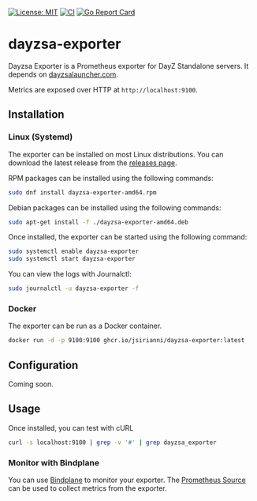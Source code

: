 [![License: MIT](https://img.shields.io/badge/License-MIT-yellow.svg)](https://opensource.org/licenses/MIT)
[![CI](https://github.com/jsirianni/dayzsa-exporter/actions/workflows/ci.yml/badge.svg)](https://github.com/jsirianni/dayzsa-exporter/actions/workflows/ci.yml)
[![Go Report Card](https://goreportcard.com/badge/github.com/jsirianni/dayzsa-exporter)](https://goreportcard.com/report/github.com/jsirianni/dayzsa-exporter)

# dayzsa-exporter

Dayzsa Exporter is a Prometheus exporter for DayZ Standalone servers. It depends
on [dayzsalauncher.com](https://dayzsalauncher.com/#/servercheck).

Metrics are exposed over HTTP at `http://localhost:9100`.

## Installation

### Linux (Systemd)

The exporter can be installed on most Linux distributions. You can download
the latest release from the [releases page](https://github.com/jsirianni/dayzsa-exporter/releases).

RPM packages can be installed using the following commands:

```bash
sudo dnf install dayzsa-exporter-amd64.rpm
```

Debian packages can be installed using the following commands:

```bash
sudo apt-get install -f ./dayzsa-exporter-amd64.deb
```

Once installed, the exporter can be started using the following command:

```bash
sudo systemctl enable dayzsa-exporter
sudo systemctl start dayzsa-exporter
```

You can view the logs with Journalctl:

```bash
sudo journalctl -u dayzsa-exporter -f
```

### Docker

The exporter can be run as a Docker container.

```bash
docker run -d -p 9100:9100 ghcr.io/jsirianni/dayzsa-exporter:latest
```

## Configuration

Coming soon.

## Usage

Once installed, you can test with cURL

```bash
curl -s localhost:9100 | grep -v '#' | grep dayzsa_exporter
```

### Monitor with Bindplane

You can use [Bindplane](https://bindplane.com/solutions) to monitor
your exporter. The [Prometheus Source](https://bindplane.com/docs/resources/sources/prometheus)
can be used to collect metrics from the exporter.
